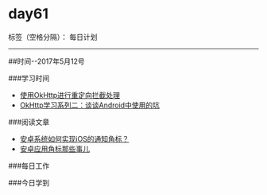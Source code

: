 # day61

标签（空格分隔）： 每日计划

---
##时间--2017年5月12号

###学习时间<br>
* [使用OkHttp进行重定向拦截处理][1]
* [OkHttp学习系列二：谈谈Android中使用的坑][2]

###阅读文章<br>
* [安卓系统如何实现iOS的通知角标？][3]
* [安卓应用角标那些事儿][4]

###每日工作<br>

###今日学到<br>


  [1]: http://www.jianshu.com/p/d04bfd6b6146?nomobile=yes
  [2]: http://www.jianshu.com/p/ba5eab576cf7
  [3]: https://www.zhihu.com/question/22317508
  [4]: https://juejin.im/entry/58b8d9948ac2470d784dd1ea
